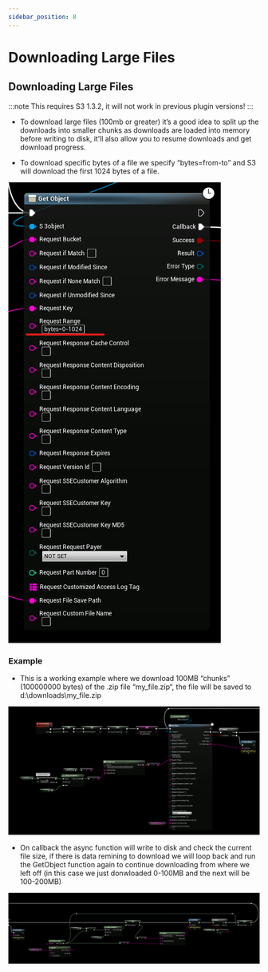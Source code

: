 ```yaml
---
sidebar_position: 8
---
```


# Downloading Large Files

## Downloading Large Files
:::note
This requires S3 1.3.2, it will not work in previous plugin versions!
:::

- To download large files (100mb or greater) it’s a good idea to split up the downloads into smaller chunks as downloads are loaded into memory before writing to disk, it’ll also allow you to resume downloads and get download progress.

- To download specific bytes of a file we specify “bytes=from-to” and S3 will download the first 1024 bytes of a file.

![Image](../../../static/img/s3/bytes.png)

### Example 
- This is a working example where we download 100MB “chunks” (100000000 bytes) of the .zip file “my_file.zip“, the file will be saved to d:\downloads\my_file.zip

![Image](../../../static/img/s3/download_1.png)

- On callback the async function will write to disk and check the current file size, if there is data remining to download we will loop back and run the GetObject function again to continue downloading from where we left off (in this case we just donwloaded 0-100MB and the next will be 100-200MB)

![Image](../../../static/img/s3/download_2.png)
